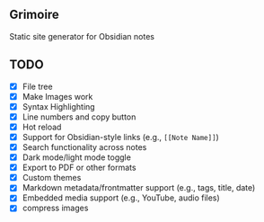 ## Grimoire
Static site generator for Obsidian notes

## TODO
- [x] File tree
- [x] Make Images work
- [x] Syntax Highlighting 
- [x] Line numbers and copy button
- [x] Hot reload
- [x] Support for Obsidian-style links (e.g., `[[Note Name]]`)
- [x] Search functionality across notes
- [x] Dark mode/light mode toggle
- [x] Export to PDF or other formats
- [x] Custom themes
- [x] Markdown metadata/frontmatter support (e.g., tags, title, date)
- [x] Embedded media support (e.g., YouTube, audio files)
- [x] compress images
